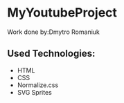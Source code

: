 # MyYoutubeProject
Work done by:Dmytro Romaniuk

## Used Technologies:
- HTML
- CSS
- Normalize.css
- SVG Sprites
